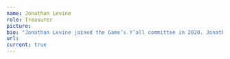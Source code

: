 ```yaml
---
name: Jonathan Levine
role: Treasurer
picture: 
bio: "Jonathan Levine joined the Game’s Y’all committee in 2020. Jonathan is a video game accessibility advocate and consultant focused on developer education and connecting them with resources. Jonathan sees Games Y’all as a fantastic community in which to elevate more disabled voices on both the developer and player side of video games."
url: 
current: true
---
```

